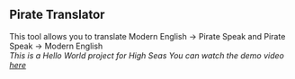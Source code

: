 ## Pirate Translator

This tool allows you to translate Modern English -> Pirate Speak and Pirate Speak -> Modern English
<br>
<i>This is a Hello World project for High Seas
You can watch the demo video [here]()</i>